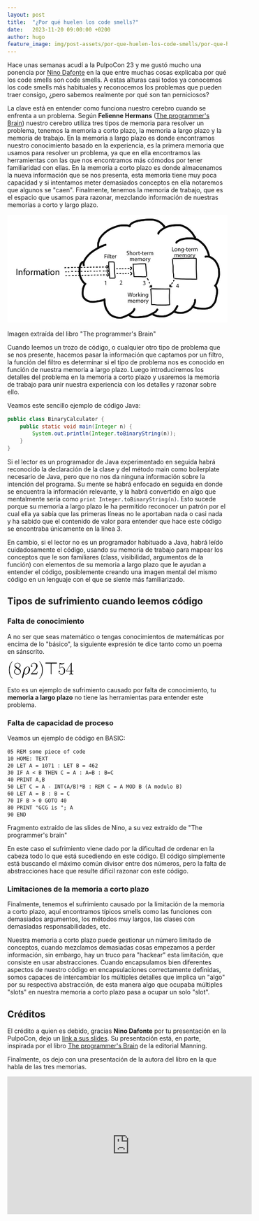 ```yaml
---
layout: post
title:  "¿Por qué huelen los code smells?"
date:   2023-11-20 09:00:00 +0200
author: hugo
feature_image: img/post-assets/por-que-huelen-los-code-smells/por-que-huelen-los-code-smells.jpg
---
```


Hace unas semanas acudí a la PulpoCon 23 y me gustó mucho una ponencia por [Nino Dafonte](https://twitter.com/ninodafonte) en la que entre muchas cosas explicaba por qué los code smells son code smells. A estas alturas casi todos ya conocemos los code smells más habituales y reconocemos los problemas que pueden traer consigo, ¿pero sabemos realmente por qué son tan perniciosos?

La clave está en entender como funciona nuestro cerebro cuando se enfrenta a un problema. Según **Felienne Hermans** ([The programmer's Brain](https://www.manning.com/books/the-programmers-brain)) nuestro cerebro utiliza tres tipos de memoria para resolver un problema, tenemos la memoria a corto plazo, la memoria a largo plazo y la memoria de trabajo. En la memoria a largo plazo es donde encontramos nuestro conocimiento basado en la experiencia, es la primera memoria que usamos para resolver un problema, ya que en ella encontramos las herramientas con las que nos encontramos más cómodos por tener familiaridad con ellas. En la memoria a corto plazo es donde almacenamos la nueva información que se nos presenta, esta memoria tiene muy poca capacidad y si intentamos meter demasiados conceptos en ella notaremos que algunos se "caen". Finalmente, tenemos la memoria de trabajo, que es el espacio que usamos para razonar, mezclando información de nuestras memorias a corto y largo plazo.


<img class="centered" alt="Un diagrama muestra la relación entre los diferentes tipos de memorias" src="/img/post-assets/por-que-huelen-los-code-smells/diagramas-memoria.png"/>
<p class="img-credit meta text-center">
Imagen extraída del libro "The programmer's Brain"
</p>

Cuando leemos un trozo de código, o cualquier otro tipo de problema que se nos presente, hacemos pasar la información que captamos por un filtro, la función del filtro es determinar si el tipo de problema nos es conocido en función de nuestra memoria a largo plazo. Luego introduciremos los detalles del problema en la memoria a corto plazo y usaremos la memoria de trabajo para unir nuestra experiencia con los detalles y razonar sobre ello.

Veamos este sencillo ejemplo de código Java:

```java
public class BinaryCalculator {
    public static void main(Integer n) {
        System.out.println(Integer.toBinaryString(n));
    }
}
```

Si el lector es un programador de Java experimentado en seguida habrá reconocido la declaración de la clase y del método main como boilerplate necesario de Java, pero que no nos da ninguna información sobre la intención del programa. Su mente se habrá enfocado en seguida en donde se encuentra la información relevante, y la habrá convertido en algo que mentalmente sería como `print Integer.toBinaryString(n)`. Esto sucede porque su memoria a largo plazo le ha permitido reconocer un patrón por el cual ella ya sabía que las primeras líneas no le aportaban nada o casi nada y ha sabido que el contenido de valor para entender que hace este código se encontraba únicamente en la línea 3. 

En cambio, si el lector no es un programador habituado a Java, habrá leído cuidadosamente el código, usando su memoria de trabajo para mapear los conceptos que le son familiares (class, visibilidad, argumentos de la función) con elementos de su memoria a largo plazo que le ayudan a entender el código, posiblemente creando una imagen mental del mismo código en un lenguaje con el que se siente más familiarizado.

## Tipos de sufrimiento cuando leemos código

### Falta de conocimiento

A no ser que seas matemático o tengas conocimientos de matemáticas por encima de lo "básico", la siguiente expresión te dice tanto como un poema en sánscrito.

<img class="centered" alt="Se muestra una expresión matemática" src="/img/post-assets/por-que-huelen-los-code-smells/CodeCogsEqn.svg" height="40"/>

Esto es un ejemplo de sufrimiento causado por falta de conocimiento, tu **memoria a largo plazo** no tiene las herramientas para entender este problema.

### Falta de capacidad de proceso

Veamos un ejemplo de código en BASIC:

```BASIC
05 REM some piece of code
10 HOME: TEXT
20 LET A = 1071 : LET B = 462
30 IF A < B THEN C = A : A=B : B=C
40 PRINT A,B
50 LET C = A - INT(A/B)*B : REM C = A MOD B (A modulo B)
60 LET A = B : B = C
70 IF B > 0 GOTO 40
80 PRINT "GCG is "; A
90 END
```
<p class="meta">Fragmento extraído de las slides de Nino, a su vez extraído de "The programmer's brain"</p>

En este caso el sufrimiento viene dado por la dificultad de ordenar en la cabeza todo lo que está sucediendo en este código. El código simplemente está buscando el máximo común divisor entre dos números, pero la falta de abstracciones hace que resulte difícil razonar con este código.

### Limitaciones de la memoria a corto plazo

Finalmente, tenemos el sufrimiento causado por la limitación de la memoria a corto plazo, aquí encontramos típicos smells como las funciones con demasiados argumentos, los métodos muy largos, las clases con demasiadas responsabilidades, etc.

Nuestra memoria a corto plazo puede gestionar un número limitado de conceptos, cuando mezclamos demasiadas cosas empezamos a perder información, sin embargo, hay un truco para "hackear" esta limitación, que consiste en usar abstracciones. Cuando encapsulamos bien diferentes aspectos de nuestro código en encapsulaciones correctamente definidas, somos capaces de intercambiar los múltiples detalles que implica un "algo" por su respectiva abstracción, de esta manera algo que ocupaba múltiples "slots" en nuestra memoria a corto plazo pasa a ocupar un solo "slot". 


## Créditos

El crédito a quien es debido, gracias **Nino Dafonte** por tu presentación en la PulpoCon, dejo un [link a sus slides](https://www.slideshare.net/ninodafonte/pulpocon23-los-datos-que-no-sabes-que-tienes-y-como-usarlos). Su presentación está, en parte, inspirada por el libro [The programmer's Brain](https://www.manning.com/books/the-programmers-brain) de la editorial Manning. 

Finalmente, os dejo con una presentación de la autora del libro en la que habla de las tres memorias.

<iframe width="560" height="315" src="https://www.youtube.com/embed/az-MX_M11lg?si=mpQoIpYeUH0Re4UK" title="YouTube video player" frameborder="0" allow="accelerometer; autoplay; clipboard-write; encrypted-media; gyroscope; picture-in-picture; web-share" allowfullscreen></iframe>
